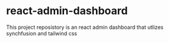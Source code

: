 # react-admin-dashboard

This project reposistory is an react admin dashboard that utlizes synchfusion and tailwind css
